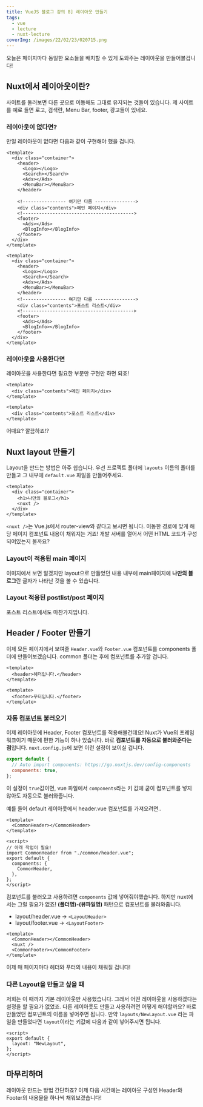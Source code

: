 ```yaml
---
title: VueJS 블로그 강의 8] 레이아웃 만들기
tags:
  - vue
  - lecture
  - nuxt-lecture
coverImg: /images/22/02/23/020715.png
---
```


오늘은 페이지마다 동일한 요소들을 배치할 수 있게 도와주는 레이아웃을 만들어볼겁니다!

<!--more-->

## Nuxt에서 레이아웃이란?

사이트를 둘러보면 다른 곳으로 이동해도 그대로 유지되는 것들이 있습니다. 제 사이트를 예로 들면 로고, 검색란, Menu Bar, footer, 광고들이 있네요.

<post-img src="/images/22/03/04/160011.png"></post-img>

### 레이아웃이 없다면?

만일 레이아웃이 없다면 다음과 같이 구현해야 했을 겁니다.

```vue [pages/index.vue]
<template>
  <div class="container">
    <header>
      <Logo></Logo>
      <Search></Search>
      <Ads></Ads>
      <MenuBar></MenuBar>
    </header>

    <!---------------- 여기만 다름 --------------->
    <div class="contents">메인 페이지</div>
    <!----------------------------------------->
    <footer>
      <Ads></Ads>
      <BlogInfo></BlogInfo>
    </footer>
  </div>
</template>
```

```vue [pages/_postlist/index.vue]
<template>
  <div class="container">
    <header>
      <Logo></Logo>
      <Search></Search>
      <Ads></Ads>
      <MenuBar></MenuBar>
    </header>
    <!---------------- 여기만 다름 --------------->
    <div class="contents">포스트 리스트</div>
    <!----------------------------------------->
    <footer>
      <Ads></Ads>
      <BlogInfo></BlogInfo>
    </footer>
  </div>
</template>
```

### 레이아웃을 사용한다면

레이아웃을 사용한다면 필요한 부분만 구현만 하면 되죠!

```vue [pages/index.vue]
<template>
  <div class="contents">메인 페이지</div>
</template>
```

```vue [pages/_postlist/index.vue]
<template>
  <div class="contents">포스트 리스트</div>
</template>
```

어때요? 깔끔하죠!?

## Nuxt layout 만들기

Layout을 만드는 방법은 아주 쉽습니다. 우선 프로젝트 폴더에 `layouts` 이름의 폴더를 만들고 그 내부에 `default.vue` 파일을 만들어주세요.

<post-img src="/images/22/03/04/160412.png"></post-img>

```vue [layouts/default.vue]
<template>
  <div class="container">
    <h1>나만의 블로그</h1>
    <nuxt />
  </div>
</template>
```

`<nuxt />`는 Vue.js에서 router-view와 같다고 보시면 됩니다. 이동한 경로에 맞게 해당 페이지 컴포넌트 내용이 채워지는 거죠! 개발 서버를 열어서 어떤 HTML 코드가 구성되어있는지 볼까요?

### Layout이 적용된 main 페이지

이미지에서 보면 알겠지만 layout으로 만들었던 내용 내부에 main페이지에 **나만의 블로그**란 글자가 나타난 것을 볼 수 있습니다.

<post-img src="/images/22/03/04/164653.png"></post-img>

### Layout 적용된 postlist/post 페이지

포스트 리스트에서도 마찬가지입니다.

<post-img src="/images/22/03/04/164740.png"></post-img>

<post-img src="/images/22/03/04/164806.png"></post-img>

## Header / Footer 만들기

이제 모든 페이지에서 보여줄 `Header.vue`와 `Footer.vue` 컴포넌트를 components 폴더에 만들어보겠습니다. common 폴더는 후에 컴포넌트를 추가할 겁니다.

<post-img src="/images/22/03/06/220339.png"></post-img>

```vue [components/layout/Header.vue]
<template>
  <header>헤더입니다.</header>
</template>
```

```vue [components/layout/Footer.vue]
<template>
  <footer>푸터입니다.</footer>
</template>
```

### 자동 컴포넌트 불러오기

이제 레이아웃에 Header, Footer 컴포넌트를 적용해볼건데요! Nuxt가 Vue의 프레임워크이기 때문에 편한 기능이 하나 있습니다. 바로 **컴포넌트를 자동으로 불러와준다는 점**입니다. `nuxt.config.js`에 보면 이런 설정이 보이실 겁니다.

```js [nuxt.config.js]
export default {
  // Auto import components: https://go.nuxtjs.dev/config-components
  components: true,
};
```

이 설정이 `true`값이면, vue 파일에서 `components`라는 키 값에 굳이 컴포넌트를 넣지 않아도 자동으로 불러와줍니다.

예를 들어 default 레이아웃에서 header.vue 컴포넌트를 가져오려면..

```vue [Vue의 경우]
<template>
  <CommonHeader></CommonHeader>
</template>

<script>
// 아래 작업이 필요!
import CommonHeader from "./common/header.vue";
export default {
  components: {
    CommonHeader,
  },
};
</script>
```

컴포넌트를 불러오고 사용하려면 `components` 값에 넣어줘야했습니다. 하지만 nuxt에서는 그럴 필요가 없죠! **(폴더명)-(뷰파일명)** 패턴으로 컴포넌트를 불러와줍니다.

- layout/header.vue -> `<LayoutHeader>`
- layout/footer.vue -> `<LayoutFooter>`

```vue [layouts/default.vue]
<template>
  <CommonHeader></CommonHeader>
  <nuxt />
  <CommonFooter></CommonFooter>
</template>
```

이제 매 페이지마다 헤더와 푸터의 내용이 채워질 겁니다!

<post-img src="/images/22/03/07/004338.png"></post-img>

### 다른 Layout을 만들고 싶을 때

저희는 이 때까지 기본 레이아웃만 사용했습니다. 그래서 어떤 레이아웃을 사용하겠다는 설정을 할 필요가 없었죠. 다른 레이아웃도 만들고 사용하려면 어떻게 해야할까요? 바로 만들었던 컴포넌트의 이름을 넣어주면 됩니다. 만약 `layouts/NewLayout.vue` 라는 파일을 만들었다면 `layout`이라는 키값에 다음과 같이 넣어주시면 됩니다.

```vue [pages/index.vue]
<script>
export default {
  layout: "NewLayout",
};
</script>
```

## 마무리하며

레이아웃 만드는 방법 간단하죠? 이제 다음 시간에는 레이아웃 구성인 Header와 Footer의 내용물을 하나씩 채워보겠습니다!
